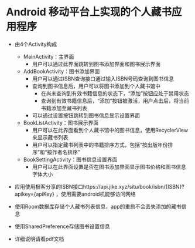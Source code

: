 # Android 移动平台上实现的个人藏书应用程序

- 由4个Activity构成
  - MainActivity：主界面
    - 用户可以通过此界面跳转到图书添加界面和图书展示界面
  - AddBookActivity：图书添加界面
    - 用户可以通过ISBN查询接口通过输入ISBN号码查询到图书信息
    - 查询到图书信息后，用户可以将图书添加到个人藏书馆中
      - 在尚未查询到有效书籍信息的状态下，“添加”按钮应处于禁用状态
      - 查询到有效书籍信息后，“添加”按钮被激活，用户点击后，将当前书籍添加至藏书列表
    - 可以通过设置按钮跳转到图书信息显示设置界面
  - BookListActivity：图书展示界面
    - 用户可以在此界面看到个人藏书馆中的图书信息，使用RecyclerView来显示藏书列表
    - 用户可以指定藏书列表中的书籍排序方式，包括“按出版年份排序”和“按作者名排序”
  - BookSettingActivity：图书信息设置界面
    - 用户可以在此界面设置是否在图书添加界面显示图书价格和图书信息字体大小

- 应用使用极客分享的ISBN接口https://api.jike.xyz/situ/book/isbn/{ISBN}?apikey={apiKey} ，使用需要android机能够访问网络
- 使用Room数据库存储个人藏书列表信息，app的重启不会丢失添加的藏书信息
- 使用SharedPreference存储图书设置信息
- 详细说明请看pdf文档
